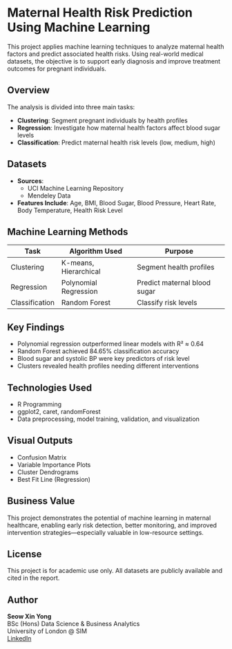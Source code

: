 # Maternal Health Risk Prediction Using Machine Learning

This project applies machine learning techniques to analyze maternal health factors and predict associated health risks. Using real-world medical datasets, the objective is to support early diagnosis and improve treatment outcomes for pregnant individuals.

## Overview

The analysis is divided into three main tasks:
- **Clustering**: Segment pregnant individuals by health profiles
- **Regression**: Investigate how maternal health factors affect blood sugar levels
- **Classification**: Predict maternal health risk levels (low, medium, high)

## Datasets

- **Sources**: 
  - UCI Machine Learning Repository
  - Mendeley Data
- **Features Include**: Age, BMI, Blood Sugar, Blood Pressure, Heart Rate, Body Temperature, Health Risk Level

## Machine Learning Methods

| Task          | Algorithm Used       | Purpose                                   |
|---------------|----------------------|-------------------------------------------|
| Clustering    | K-means, Hierarchical| Segment health profiles                   |
| Regression    | Polynomial Regression| Predict maternal blood sugar              |
| Classification| Random Forest        | Classify risk levels                      |

## Key Findings

- Polynomial regression outperformed linear models with R² ≈ 0.64
- Random Forest achieved 84.65% classification accuracy
- Blood sugar and systolic BP were key predictors of risk level
- Clusters revealed health profiles needing different interventions

## Technologies Used

- R Programming
- ggplot2, caret, randomForest
- Data preprocessing, model training, validation, and visualization

## Visual Outputs

- Confusion Matrix
- Variable Importance Plots
- Cluster Dendrograms
- Best Fit Line (Regression)

## Business Value

This project demonstrates the potential of machine learning in maternal healthcare, enabling early risk detection, better monitoring, and improved intervention strategies—especially valuable in low-resource settings.

## License

This project is for academic use only. All datasets are publicly available and cited in the report.

## Author

**Seow Xin Yong**  
BSc (Hons) Data Science & Business Analytics  
University of London @ SIM  
[LinkedIn](https://www.linkedin.com/in/seow-xin-yong/)
